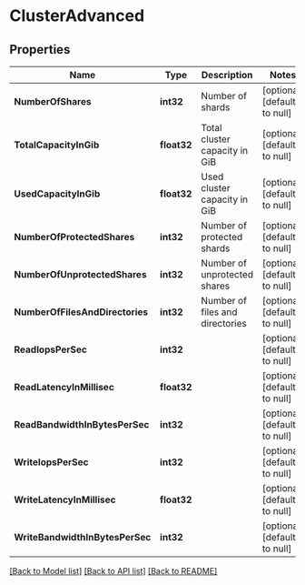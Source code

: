 # ClusterAdvanced

## Properties
Name | Type | Description | Notes
------------ | ------------- | ------------- | -------------
**NumberOfShares** | **int32** | Number of shards | [optional] [default to null]
**TotalCapacityInGib** | **float32** | Total cluster capacity in GiB | [optional] [default to null]
**UsedCapacityInGib** | **float32** | Used cluster capacity in GiB | [optional] [default to null]
**NumberOfProtectedShares** | **int32** | Number of protected shards | [optional] [default to null]
**NumberOfUnprotectedShares** | **int32** | Number of unprotected shares | [optional] [default to null]
**NumberOfFilesAndDirectories** | **int32** | Number of files and directories | [optional] [default to null]
**ReadIopsPerSec** | **int32** |  | [optional] [default to null]
**ReadLatencyInMillisec** | **float32** |  | [optional] [default to null]
**ReadBandwidthInBytesPerSec** | **int32** |  | [optional] [default to null]
**WriteIopsPerSec** | **int32** |  | [optional] [default to null]
**WriteLatencyInMillisec** | **float32** |  | [optional] [default to null]
**WriteBandwidthInBytesPerSec** | **int32** |  | [optional] [default to null]

[[Back to Model list]](../README.md#documentation-for-models) [[Back to API list]](../README.md#documentation-for-api-endpoints) [[Back to README]](../README.md)


